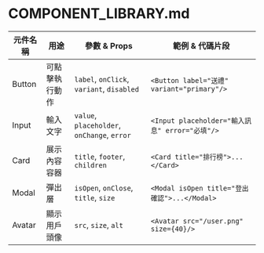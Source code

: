 # COMPONENT_LIBRARY.md

| 元件名稱   | 用途      | 參數 & Props                                  | 範例 & 代碼片段                                |
| ------ | ------- | ------------------------------------------- | ---------------------------------------- |
| Button | 可點擊執行動作 | `label`, `onClick`, `variant`, `disabled`   | `<Button label="送禮" variant="primary"/>` |
| Input  | 輸入文字    | `value`, `placeholder`, `onChange`, `error` | `<Input placeholder="輸入訊息" error="必填"/>` |
| Card   | 展示內容容器  | `title`, `footer`, `children`               | `<Card title="排行榜">...</Card>`           |
| Modal  | 彈出層     | `isOpen`, `onClose`, `title`, `size`        | `<Modal isOpen title="登出確認">...</Modal>` |
| Avatar | 顯示用戶頭像  | `src`, `size`, `alt`                        | `<Avatar src="/user.png" size={40}/>`    | 